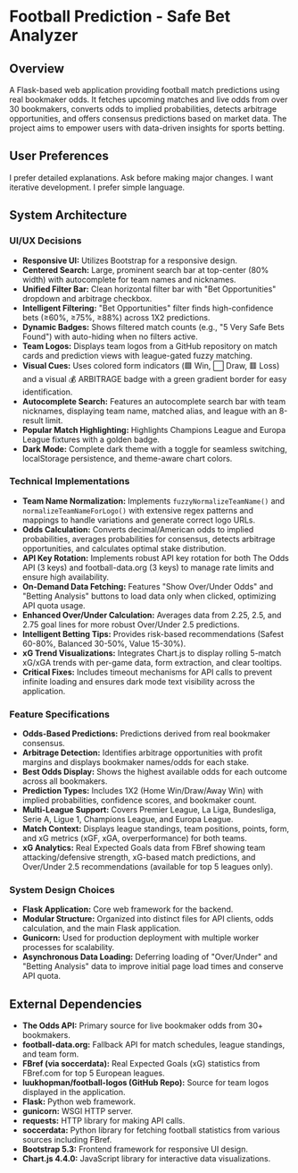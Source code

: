 # Football Prediction - Safe Bet Analyzer

## Overview
A Flask-based web application providing football match predictions using real bookmaker odds. It fetches upcoming matches and live odds from over 30 bookmakers, converts odds to implied probabilities, detects arbitrage opportunities, and offers consensus predictions based on market data. The project aims to empower users with data-driven insights for sports betting.

## User Preferences
I prefer detailed explanations. Ask before making major changes. I want iterative development. I prefer simple language.

## System Architecture

### UI/UX Decisions
- **Responsive UI:** Utilizes Bootstrap for a responsive design.
- **Centered Search:** Large, prominent search bar at top-center (80% width) with autocomplete for team names and nicknames.
- **Unified Filter Bar:** Clean horizontal filter bar with "Bet Opportunities" dropdown and arbitrage checkbox.
- **Intelligent Filtering:** "Bet Opportunities" filter finds high-confidence bets (≥60%, ≥75%, ≥88%) across 1X2 predictions.
- **Dynamic Badges:** Shows filtered match counts (e.g., "5 Very Safe Bets Found") with auto-hiding when no filters active.
- **Team Logos:** Displays team logos from a GitHub repository on match cards and prediction views with league-gated fuzzy matching.
- **Visual Cues:** Uses colored form indicators (🟩 Win, ⬜ Draw, 🟥 Loss) and a visual 💰 ARBITRAGE badge with a green gradient border for easy identification.
- **Autocomplete Search:** Features an autocomplete search bar with team nicknames, displaying team name, matched alias, and league with an 8-result limit.
- **Popular Match Highlighting:** Highlights Champions League and Europa League fixtures with a golden badge.
- **Dark Mode:** Complete dark theme with a toggle for seamless switching, localStorage persistence, and theme-aware chart colors.

### Technical Implementations
- **Team Name Normalization:** Implements `fuzzyNormalizeTeamName()` and `normalizeTeamNameForLogo()` with extensive regex patterns and mappings to handle variations and generate correct logo URLs.
- **Odds Calculation:** Converts decimal/American odds to implied probabilities, averages probabilities for consensus, detects arbitrage opportunities, and calculates optimal stake distribution.
- **API Key Rotation:** Implements robust API key rotation for both The Odds API (3 keys) and football-data.org (3 keys) to manage rate limits and ensure high availability.
- **On-Demand Data Fetching:** Features "Show Over/Under Odds" and "Betting Analysis" buttons to load data only when clicked, optimizing API quota usage.
- **Enhanced Over/Under Calculation:** Averages data from 2.25, 2.5, and 2.75 goal lines for more robust Over/Under 2.5 predictions.
- **Intelligent Betting Tips:** Provides risk-based recommendations (Safest 60-80%, Balanced 30-50%, Value 15-30%).
- **xG Trend Visualizations:** Integrates Chart.js to display rolling 5-match xG/xGA trends with per-game data, form extraction, and clear tooltips.
- **Critical Fixes:** Includes timeout mechanisms for API calls to prevent infinite loading and ensures dark mode text visibility across the application.

### Feature Specifications
- **Odds-Based Predictions:** Predictions derived from real bookmaker consensus.
- **Arbitrage Detection:** Identifies arbitrage opportunities with profit margins and displays bookmaker names/odds for each stake.
- **Best Odds Display:** Shows the highest available odds for each outcome across all bookmakers.
- **Prediction Types:** Includes 1X2 (Home Win/Draw/Away Win) with implied probabilities, confidence scores, and bookmaker count.
- **Multi-League Support:** Covers Premier League, La Liga, Bundesliga, Serie A, Ligue 1, Champions League, and Europa League.
- **Match Context:** Displays league standings, team positions, points, form, and xG metrics (xGF, xGA, overperformance) for both teams.
- **xG Analytics:** Real Expected Goals data from FBref showing team attacking/defensive strength, xG-based match predictions, and Over/Under 2.5 recommendations (available for top 5 leagues only).

### System Design Choices
- **Flask Application:** Core web framework for the backend.
- **Modular Structure:** Organized into distinct files for API clients, odds calculation, and the main Flask application.
- **Gunicorn:** Used for production deployment with multiple worker processes for scalability.
- **Asynchronous Data Loading:** Deferring loading of "Over/Under" and "Betting Analysis" data to improve initial page load times and conserve API quota.

## External Dependencies
- **The Odds API:** Primary source for live bookmaker odds from 30+ bookmakers.
- **football-data.org:** Fallback API for match schedules, league standings, and team form.
- **FBref (via soccerdata):** Real Expected Goals (xG) statistics from FBref.com for top 5 European leagues.
- **luukhopman/football-logos (GitHub Repo):** Source for team logos displayed in the application.
- **Flask:** Python web framework.
- **gunicorn:** WSGI HTTP server.
- **requests:** HTTP library for making API calls.
- **soccerdata:** Python library for fetching football statistics from various sources including FBref.
- **Bootstrap 5.3:** Frontend framework for responsive UI design.
- **Chart.js 4.4.0:** JavaScript library for interactive data visualizations.